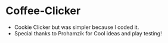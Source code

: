 # Coffee-Clicker
- Cookie Clicker but was simpler because I coded it.
- Special thanks to Prohamzik for Cool ideas and play testing!
